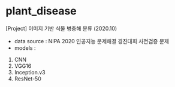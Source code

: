 # plant_disease
[Project] 이미지 기반 식물 병충해 분류 (2020.10)   
* data source : NIPA 2020 인공지능 문제해결 경진대회 사전검증 문제   
* models :   
1) CNN   
2) VGG16   
3) Inception.v3   
4) ResNet-50   
